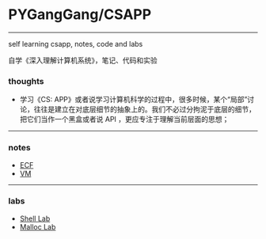 # PYGangGang/CSAPP
---

self learning csapp, notes, code and labs

自学《深入理解计算机系统》，笔记、代码和实验

### thoughts

* 学习《CS: APP》或者说学习计算机科学的过程中，很多时候，某个“局部”讨论，往往是建立在对底层细节的抽象上的。我们不必过分拘泥于底层的细节，把它们当作一个黑盒或者说 API ，更应专注于理解当前层面的思想；
---
### notes

* [ECF](./notes/异常控制流-Exceptional_Control_Flow-ECF.md)
* [VM](./notes/虚拟内存-Virtual_Memory-VM.md)
---
### labs

* [Shell Lab](./labs/shell/)
* [Malloc Lab](./labs/malloc/)
